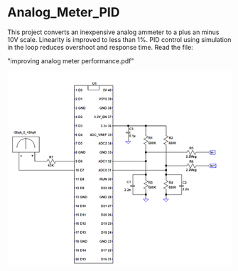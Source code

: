 # Analog_Meter_PID

This project converts an inexpensive analog ammeter to a plus an minus 10V scale.
Linearity is improved to less than 1%. PID control using simulation
in the loop reduces overshoot and response time. Read the file:

"improving analog meter performance.pdf"

![](./pico_meter_sch.png)
